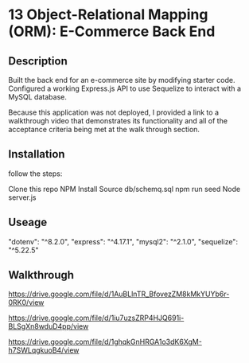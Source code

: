# 13 Object-Relational Mapping (ORM): E-Commerce Back End

## Description

Built the back end for an e-commerce site by modifying starter code. Configured a working Express.js API to use Sequelize to interact with a MySQL database.

Because this application was not deployed, I provided a link to a walkthrough video that demonstrates its functionality and all of the acceptance criteria being met at the walk through section.

## Installation

follow the steps:

Clone this repo
NPM Install
Source db/schemq.sql
npm run seed
Node server.js


## Useage

"dotenv": "^8.2.0",
"express": "^4.17.1",
"mysql2": "^2.1.0",
"sequelize": "^5.22.5"

## Walkthrough

https://drive.google.com/file/d/1AuBLlnTR_BfovezZM8kMkYUYb6r-0RK0/view

https://drive.google.com/file/d/1iu7uzsZRP4HJQ691i-BLSgXn8wduD4pp/view

https://drive.google.com/file/d/1ghqkGnHRGA1o3dK6XgM-h7SWLqgkuoB4/view
